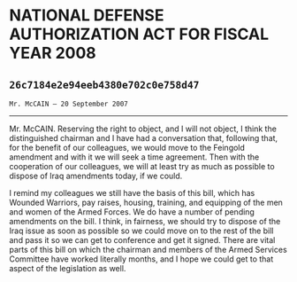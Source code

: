 # NATIONAL DEFENSE AUTHORIZATION ACT FOR FISCAL YEAR 2008
## `26c7184e2e94eeb4380e702c0e758d47`
`Mr. McCAIN — 20 September 2007`

---


Mr. McCAIN. Reserving the right to object, and I will not object, I 
think the distinguished chairman and I have had a conversation that, 
following that, for the benefit of our colleagues, we would move to the 
Feingold amendment and with it we will seek a time agreement. Then with 
the cooperation of our colleagues, we will at least try as much as 
possible to dispose of Iraq amendments today, if we could.

I remind my colleagues we still have the basis of this bill, which 
has Wounded Warriors, pay raises, housing, training, and equipping of 
the men and women of the Armed Forces. We do have a number of pending 
amendments on the bill. I think, in fairness, we should try to dispose 
of the Iraq issue as soon as possible so we could move on to the rest 
of the bill and pass it so we can get to conference and get it signed. 
There are vital parts of this bill on which the chairman and members of 
the Armed Services Committee have worked literally months, and I hope 
we could get to that aspect of the legislation as well.